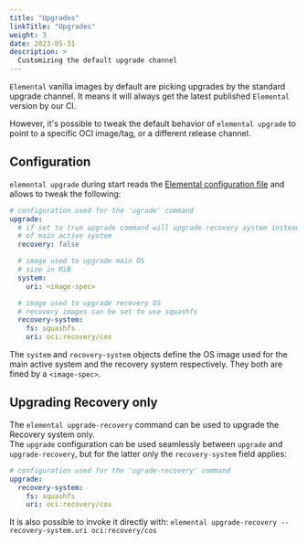 ```yaml
---
title: "Upgrades"
linkTitle: "Upgrades"
weight: 3
date: 2023-05-31
description: >
  Customizing the default upgrade channel
---
```


`Elemental` vanilla images by default are picking upgrades by the standard upgrade channel. It means it will always get the latest published `Elemental` version by our CI.

However, it's possible to tweak the default behavior of `elemental upgrade` to point to a specific OCI image/tag, or a different release channel.

## Configuration

`elemental upgrade` during start reads the [Elemental configuration file](../general_configuration) and allows to tweak the following:

```yaml
# configuration used for the 'ugrade' command
upgrade:
  # if set to true upgrade command will upgrade recovery system instead
  # of main active system
  recovery: false

  # image used to upgrade main OS
  # size in MiB
  system:
    uri: <image-spec>

  # image used to upgrade recovery OS
  # recovery images can be set to use squashfs
  recovery-system:
    fs: squashfs
    uri: oci:recovery/cos
```

The `system` and `recovery-system` objects define the OS image used for the main active system and the recovery system respectively. They both are fined by a `<image-spec>`.

## Upgrading Recovery only

The `elemental upgrade-recovery` command can be used to upgrade the Recovery system only.  
The `upgrade` configuration can be used seamlessly between `upgrade` and `upgrade-recovery`, but for the latter only the `recovery-system` field applies:  

```yaml
# configuration used for the 'ugrade-recovery' command
upgrade:
  recovery-system:
    fs: squashfs
    uri: oci:recovery/cos
```

It is also possible to invoke it directly with: `elemental upgrade-recovery --recovery-system.uri oci:recovery/cos`
